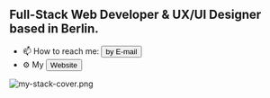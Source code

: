 
## Full-Stack Web Developer & UX/UI Designer based in Berlin.

- 📫 How to reach me: <a href="mailto:hassan.aburesha@gmail.com" target="_blank"><button>by E-mail</button></a>
- ⚙️ My <a href="https://www.aburesha.com/" target="_blank"><button>Website</button></a>


![my-stack-cover.png](https://s3.amazonaws.com/spicedling/gFOfFA91YkNSLEeHm4IFcvM8EYnz5oq2.png)

<!--
**h-aburesha/h-aburesha** is a ✨ _special_ ✨ repository because its `README.md` (this file) appears on your GitHub profile.

Here are some ideas to get you started:

- 🔭 I’m currently working on ...
- 🌱 I’m currently learning ...
- 👯 I’m looking to collaborate on ...
- 🤔 I’m looking for help with ...
- 💬 Ask me about ...
- 📫 How to reach me: ...
- 😄 Pronouns: ...
- ⚡ Fun fact: ...
-->

